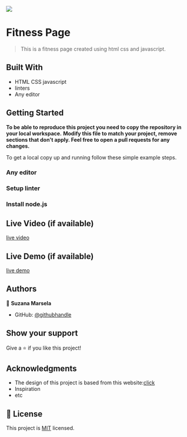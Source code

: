![](https://img.shields.io/badge/Microverse-blueviolet)

# Fitness Page
> This is a fitness page created using html css and javascript.


## Built With

- HTML CSS javascript
- linters
- Any editor


## Getting Started

**To be able to reproduce this project you need to copy the repository in your local workspace.**
**Modify this file to match your project, remove sections that don't apply. Feel free to open a pull requests for any changes.**


To get a local copy up and running follow these simple example steps.

### Any editor

### Setup linter

### Install node.js


## Live Video (if available)

[live video](https://www.loom.com/share/a1c7a71d8009413aa7349265400ab450)
## Live Demo (if available)

[live demo](https://suzi216.github.io/Capstone_project1/)


## Authors

👤 **Suzana Marsela**

- GitHub: [@githubhandle](https://github.com/Suzi216)


## Show your support

Give a ⭐️ if you like this project!

## Acknowledgments

- The design of this project is based from this website:[click](https://www.behance.net/gallery/29845175/CC-Global-Summit-2015)
- Inspiration
- etc

## 📝 License

This project is [MIT](./MIT.md) licensed.
